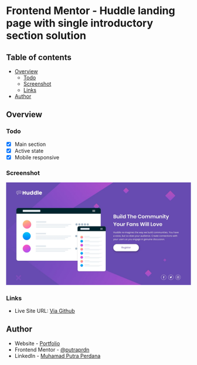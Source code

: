 # Frontend Mentor - Huddle landing page with single introductory section solution

## Table of contents

- [Overview](#overview)
  - [Todo](#todo)
  - [Screenshot](#screenshot)
  - [Links](#links)
- [Author](#author)

## Overview

### Todo
- [x] Main section
- [x] Active state
- [x] Mobile responsive

### Screenshot

![](https://github.com/putraprdn/huddle-landing-page-with-single-introductory-section-master/blob/master/design/desktop-design.jpg?raw=true)

### Links

- Live Site URL: [Via Github](https://putraprdn.github.io/huddle-landing-page-with-single-introductory-section-master/)

## Author

- Website - [Portfolio](https://putraprdn.github.io/portfolio-v1/)
- Frontend Mentor - [@putraprdn](https://www.frontendmentor.io/profile/putraprdn)
- LinkedIn - [Muhamad Putra Perdana](https://www.linkedin.com/in/putraprdn)